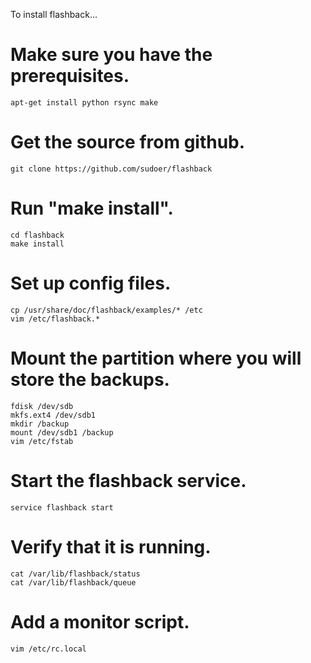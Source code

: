 
To install flashback...

# Make sure you have the prerequisites.

    apt-get install python rsync make

# Get the source from github.

    git clone https://github.com/sudoer/flashback

# Run "make install".

    cd flashback
    make install

# Set up config files.

    cp /usr/share/doc/flashback/examples/* /etc
    vim /etc/flashback.*

# Mount the partition where you will store the backups.

    fdisk /dev/sdb
    mkfs.ext4 /dev/sdb1
    mkdir /backup
    mount /dev/sdb1 /backup
    vim /etc/fstab

# Start the flashback service.

    service flashback start

# Verify that it is running.

    cat /var/lib/flashback/status
    cat /var/lib/flashback/queue

# Add a monitor script.

    vim /etc/rc.local



